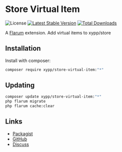 # Store Virtual Item

![License](https://img.shields.io/badge/license-GPL-3.0-blue.svg) [![Latest Stable Version](https://img.shields.io/packagist/v/xypp/store-virtual-item.svg)](https://packagist.org/packages/xypp/store-virtual-item) [![Total Downloads](https://img.shields.io/packagist/dt/xypp/store-virtual-item.svg)](https://packagist.org/packages/xypp/store-virtual-item)

A [Flarum](http://flarum.org) extension. Add virtual items to xypp/store

## Installation

Install with composer:

```sh
composer require xypp/store-virtual-item:"*"
```

## Updating

```sh
composer update xypp/store-virtual-item:"*"
php flarum migrate
php flarum cache:clear
```

## Links

- [Packagist](https://packagist.org/packages/xypp/store-virtual-item)
- [GitHub](https://github.com/xypp/store-virtual-item)
- [Discuss](https://discuss.flarum.org/d/PUT_DISCUSS_SLUG_HERE)
